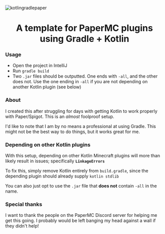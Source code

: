 ![kotlingradlepaper](https://user-images.githubusercontent.com/77545656/206234518-99eeb3d6-b1cd-42f5-adcc-6a994d600624.png)
<h1 align="center">
A template for PaperMC plugins using Gradle + Kotlin
</h1>

### Usage
- Open the project in IntelliJ
- Run `gradle build`
- Two `.jar` files should be outputted. One ends with `-all`, and the other does not. Use the one ending in `-all` if you are not depending on another Kotlin plugin (see below)

### About
I created this after struggling for days with getting Kotlin to work properly with Paper/Spigot. This is an *almost* foolproof setup.

I'd like to note that I am by no means a professional at using Gradle. This might not be the best way to do things, but it works great for me.

### Depending on other Kotlin plugins
With this setup, depending on other Kotlin Minecraft plugins will more than likely result in issues; specifically **`LinkageErrors`**

To fix this, simply remove Kotlin entirely from `build.gradle`, since the depending plugin should already supply `kotlin stdlib`

You can also just opt to use the `.jar` file that **does not** contain `-all` in the name.

### Special thanks
I want to thank the people on the PaperMC Discord server for helping me get this going. I probably would be left banging my head against a wall if they didn't help!

